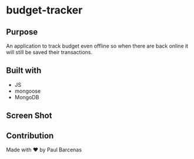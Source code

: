 # budget-tracker

## Purpose 
An application to track budget even offline so when there are back online it will still be saved their transactions.
## Built with 
* JS
* mongoose
* MongoDB

## Screen Shot

## Contribution
Made with ❤️ by Paul Barcenas